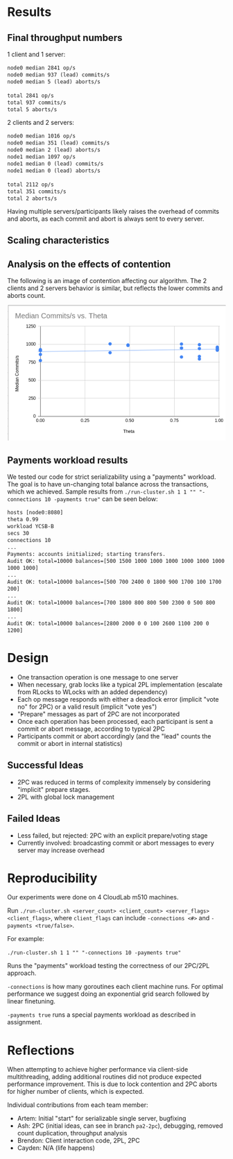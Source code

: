 # Results

## Final throughput numbers

1 client and 1 server:

```
node0 median 2841 op/s
node0 median 937 (lead) commits/s
node0 median 5 (lead) aborts/s

total 2841 op/s
total 937 commits/s
total 5 aborts/s
```

2 clients and 2 servers:

```
node0 median 1016 op/s
node0 median 351 (lead) commits/s
node0 median 2 (lead) aborts/s
node1 median 1097 op/s
node1 median 0 (lead) commits/s
node1 median 0 (lead) aborts/s

total 2112 op/s
total 351 commits/s
total 2 aborts/s
```

Having multiple servers/participants likely raises the overhead of commits and aborts, as each commit and abort is always sent to every server.

## Scaling characteristics 

## Analysis on the effects of contention

The following is an image of contention affecting our algorithm.
The 2 clients and 2 servers behavior is similar, but reflects the lower commits and aborts count.

![image info](./commits-vs-theta.png)

## Payments workload results

We tested our code for strict serializability using a "payments" workload. The goal is to have un-changing total balance across the transactions, which we achieved. Sample results from `./run-cluster.sh 1 1 "" "-connections 10 -payments true"` can be seen below:

```
hosts [node0:8080]
theta 0.99
workload YCSB-B
secs 30
connections 10
...
Payments: accounts initialized; starting transfers.
Audit OK: total=10000 balances=[500 1500 1000 1000 1000 1000 1000 1000 1000 1000]
...
Audit OK: total=10000 balances=[500 700 2400 0 1800 900 1700 100 1700 200]
...
Audit OK: total=10000 balances=[700 1800 800 800 500 2300 0 500 800 1800]
...
Audit OK: total=10000 balances=[2800 2000 0 0 100 2600 1100 200 0 1200]
```

# Design

- One transaction operation is one message to one server
- When necessary, grab locks like a typical 2PL implementation (escalate from RLocks to WLocks with an added dependency)
- Each op message responds with either a deadlock error (implicit "vote no" for 2PC) or a valid result (implicit "vote yes")
- "Prepare" messages as part of 2PC are not incorporated
- Once each operation has been processed, each participant is sent a commit or abort message, according to typical 2PC
- Participants commit or abort accordingly (and the "lead" counts the commit or abort in internal statistics)

## Successful Ideas

- 2PC was reduced in terms of complexity immensely by considering "implicit" prepare stages.
- 2PL with global lock management

## Failed Ideas

- Less failed, but rejected: 2PC with an explicit prepare/voting stage
- Currently involved: broadcasting commit or abort messages to every server may increase overhead

# Reproducibility
Our experiments were done on 4 CloudLab m510 machines.

Run `./run-cluster.sh <server_count> <client_count> <server_flags> <client_flags>`, where `client_flags` can include `-connections <#>` and `-payments <true/false>`.

For example:

`./run-cluster.sh 1 1 "" "-connections 10 -payments true"`

Runs the "payments" workload testing the correctness of our 2PC/2PL approach.

`-connections` is how many goroutines each client machine runs. For optimal performance we suggest doing an exponential grid search followed by linear finetuning.

`-payments true` runs a special payments workload as described in assignment.

# Reflections

When attempting to achieve higher performance via client-side multithreading, adding additional routines did not produce expected performance improvement. This is due to lock contention and 2PC aborts for higher number of clients, which is expected. 

Individual contributions from each team member:

- Artem: Initial "start" for serializable single server, bugfixing
- Ash: 2PC (initial ideas, can see in branch `pa2-2pc`), debugging, removed count duplication, throughput analysis
- Brendon: Client interaction code, 2PL, 2PC
- Cayden: N/A (life happens)
